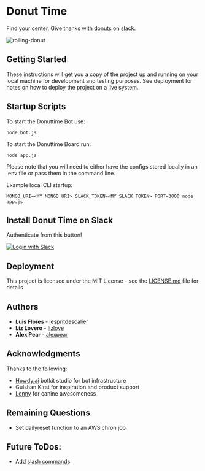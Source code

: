 # Donut Time

Find your center. Give thanks with donuts on slack.

![rolling-donut](/uploads/5d6b5fce2535c93aba38557e96c6c511/rolling-donut.gif)

## Getting Started

These instructions will get you a copy of the project up and running on your local machine for development and testing purposes. 
See deployment for notes on how to deploy the project on a live system. 

## Startup Scripts

To start the Donuttime Bot use:
``` 
node bot.js
```

To start the Donuttime Board run:
```
node app.js
```

Please note that you will need to either have the configs stored locally in an .env file or pass them in the command line. 

Example local CLI startup:
```
MONGO_URI=<MY MONGO URI> SLACK_TOKEN=<MY SLACK TOKEN> PORT=3000 node app.js
```


## Install Donut Time on Slack

Authenticate from this button!

[![Login with Slack](https://platform.slack-edge.com/img/add_to_slack.png)](https://slack.com/oauth/authorize?scope=commands+team%3Aread&client_id=13962040612.323802081317)

## Deployment

This project is licensed under the MIT License - see the [LICENSE.md](LICENSE.md) file for details

## Authors

* **Luis Flores** - [lespritdescalier](https://github.com/lespritdescalier)
* **Liz Lovero** - [lizlove](https://github.com/lizlove)
* **Alex Pear**  - [alexpear](https://github.com/alexpear)

## Acknowledgments

Thanks to the following:
* [Howdy.ai](https://www.botkit.ai/) botkit studio for bot infrastructure
* Gulshan Kirat for inspiration and product support
* [Lenny](https://www.instagram.com/lillenlen/) for canine awesomeness


## Remaining Questions
* Set dailyreset function to an AWS chron job


## Future ToDos:

* Add [slash commands](https://github.com/howdyai/botkit/blob/master/examples/slack/slackbutton_slashcommand.js)
